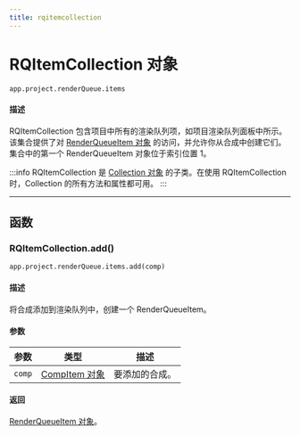 ```yaml
---
title: rqitemcollection
---
```

# RQItemCollection 对象

`app.project.renderQueue.items`

#### 描述

RQItemCollection 包含项目中所有的渲染队列项，如项目渲染队列面板中所示。该集合提供了对 [RenderQueueItem 对象](../renderqueueitem) 的访问，并允许你从合成中创建它们。集合中的第一个 RenderQueueItem 对象位于索引位置 1。

:::info
RQItemCollection 是 [Collection 对象](../../other/collection) 的子类。在使用 RQItemCollection 时，Collection 的所有方法和属性都可用。
:::

---

## 函数

### RQItemCollection.add()

`app.project.renderQueue.items.add(comp)`

#### 描述

将合成添加到渲染队列中，创建一个 RenderQueueItem。

#### 参数

| 参数 | 类型 | 描述 |
| --- | --- | --- |
| `comp` | [CompItem 对象](../../item/compitem) | 要添加的合成。 |

#### 返回

[RenderQueueItem 对象](../renderqueueitem)。
